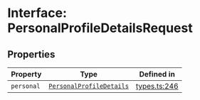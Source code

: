 # Interface: PersonalProfileDetailsRequest

## Properties

| Property | Type | Defined in |
| ------ | ------ | ------ |
| `personal` | [`PersonalProfileDetails`](/docs/packages/sdk/interfaces/PersonalProfileDetails.md) | [types.ts:246](https://github.com/monerium/js-monorepo/blob/main/packages/sdk/src/types.ts#L246) |
